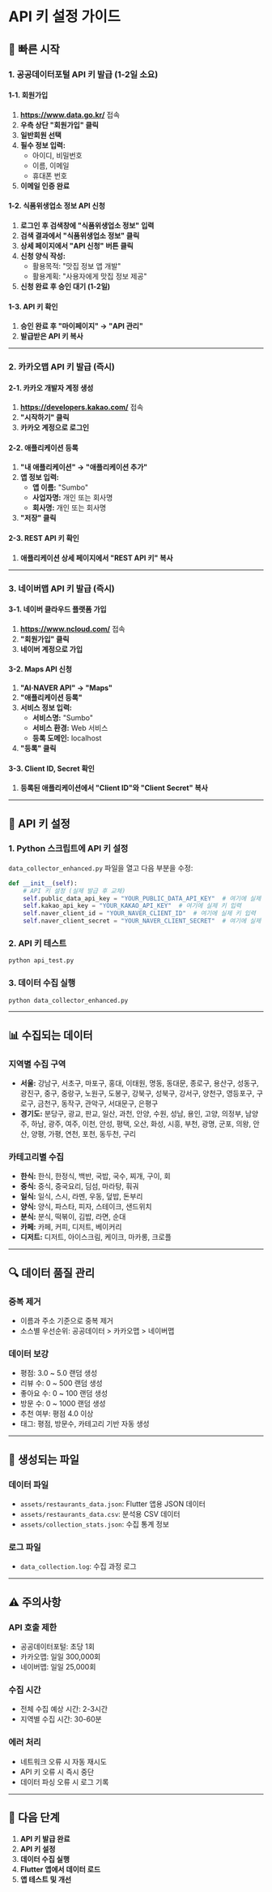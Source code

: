 # API 키 설정 가이드

## 🚀 빠른 시작

### 1. 공공데이터포털 API 키 발급 (1-2일 소요)

#### 1-1. 회원가입
1. **https://www.data.go.kr/** 접속
2. **우측 상단 "회원가입" 클릭**
3. **일반회원 선택**
4. **필수 정보 입력:**
   - 아이디, 비밀번호
   - 이름, 이메일
   - 휴대폰 번호
5. **이메일 인증 완료**

#### 1-2. 식품위생업소 정보 API 신청
1. **로그인 후 검색창에 "식품위생업소 정보" 입력**
2. **검색 결과에서 "식품위생업소 정보" 클릭**
3. **상세 페이지에서 "API 신청" 버튼 클릭**
4. **신청 양식 작성:**
   - 활용목적: "맛집 정보 앱 개발"
   - 활용계획: "사용자에게 맛집 정보 제공"
5. **신청 완료 후 승인 대기 (1-2일)**

#### 1-3. API 키 확인
1. **승인 완료 후 "마이페이지" → "API 관리"**
2. **발급받은 API 키 복사**

---

### 2. 카카오맵 API 키 발급 (즉시)

#### 2-1. 카카오 개발자 계정 생성
1. **https://developers.kakao.com/** 접속
2. **"시작하기" 클릭**
3. **카카오 계정으로 로그인**

#### 2-2. 애플리케이션 등록
1. **"내 애플리케이션" → "애플리케이션 추가"**
2. **앱 정보 입력:**
   - **앱 이름:** "Sumbo"
   - **사업자명:** 개인 또는 회사명
   - **회사명:** 개인 또는 회사명
3. **"저장" 클릭**

#### 2-3. REST API 키 확인
1. **애플리케이션 상세 페이지에서 "REST API 키" 복사**

---

### 3. 네이버맵 API 키 발급 (즉시)

#### 3-1. 네이버 클라우드 플랫폼 가입
1. **https://www.ncloud.com/** 접속
2. **"회원가입" 클릭**
3. **네이버 계정으로 가입**

#### 3-2. Maps API 신청
1. **"AI·NAVER API" → "Maps"**
2. **"애플리케이션 등록"**
3. **서비스 정보 입력:**
   - **서비스명:** "Sumbo"
   - **서비스 환경:** Web 서비스
   - **등록 도메인:** localhost
4. **"등록" 클릭**

#### 3-3. Client ID, Secret 확인
1. **등록된 애플리케이션에서 "Client ID"와 "Client Secret" 복사**

---

## 🔧 API 키 설정

### 1. Python 스크립트에 API 키 설정

`data_collector_enhanced.py` 파일을 열고 다음 부분을 수정:

```python
def __init__(self):
    # API 키 설정 (실제 발급 후 교체)
    self.public_data_api_key = "YOUR_PUBLIC_DATA_API_KEY"  # 여기에 실제 키 입력
    self.kakao_api_key = "YOUR_KAKAO_API_KEY"  # 여기에 실제 키 입력
    self.naver_client_id = "YOUR_NAVER_CLIENT_ID"  # 여기에 실제 키 입력
    self.naver_client_secret = "YOUR_NAVER_CLIENT_SECRET"  # 여기에 실제 키 입력
```

### 2. API 키 테스트

```bash
python api_test.py
```

### 3. 데이터 수집 실행

```bash
python data_collector_enhanced.py
```

---

## 📊 수집되는 데이터

### 지역별 수집 구역
- **서울:** 강남구, 서초구, 마포구, 홍대, 이태원, 명동, 동대문, 종로구, 용산구, 성동구, 광진구, 중구, 중랑구, 노원구, 도봉구, 강북구, 성북구, 강서구, 양천구, 영등포구, 구로구, 금천구, 동작구, 관악구, 서대문구, 은평구
- **경기도:** 분당구, 광교, 판교, 일산, 과천, 안양, 수원, 성남, 용인, 고양, 의정부, 남양주, 하남, 광주, 여주, 이천, 안성, 평택, 오산, 화성, 시흥, 부천, 광명, 군포, 의왕, 안산, 양평, 가평, 연천, 포천, 동두천, 구리

### 카테고리별 수집
- **한식:** 한식, 한정식, 백반, 국밥, 국수, 찌개, 구이, 회
- **중식:** 중식, 중국요리, 딤섬, 마라탕, 훠궈
- **일식:** 일식, 스시, 라멘, 우동, 덮밥, 돈부리
- **양식:** 양식, 파스타, 피자, 스테이크, 샌드위치
- **분식:** 분식, 떡볶이, 김밥, 라면, 순대
- **카페:** 카페, 커피, 디저트, 베이커리
- **디저트:** 디저트, 아이스크림, 케이크, 마카롱, 크로플

---

## 🔍 데이터 품질 관리

### 중복 제거
- 이름과 주소 기준으로 중복 제거
- 소스별 우선순위: 공공데이터 > 카카오맵 > 네이버맵

### 데이터 보강
- 평점: 3.0 ~ 5.0 랜덤 생성
- 리뷰 수: 0 ~ 500 랜덤 생성
- 좋아요 수: 0 ~ 100 랜덤 생성
- 방문 수: 0 ~ 1000 랜덤 생성
- 추천 여부: 평점 4.0 이상
- 태그: 평점, 방문수, 카테고리 기반 자동 생성

---

## 📁 생성되는 파일

### 데이터 파일
- `assets/restaurants_data.json`: Flutter 앱용 JSON 데이터
- `assets/restaurants_data.csv`: 분석용 CSV 데이터
- `assets/collection_stats.json`: 수집 통계 정보

### 로그 파일
- `data_collection.log`: 수집 과정 로그

---

## ⚠️ 주의사항

### API 호출 제한
- 공공데이터포털: 초당 1회
- 카카오맵: 일일 300,000회
- 네이버맵: 일일 25,000회

### 수집 시간
- 전체 수집 예상 시간: 2-3시간
- 지역별 수집 시간: 30-60분

### 에러 처리
- 네트워크 오류 시 자동 재시도
- API 키 오류 시 즉시 중단
- 데이터 파싱 오류 시 로그 기록

---

## 🎯 다음 단계

1. **API 키 발급 완료**
2. **API 키 설정**
3. **데이터 수집 실행**
4. **Flutter 앱에서 데이터 로드**
5. **앱 테스트 및 개선** 